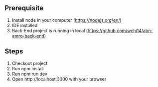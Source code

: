 ## Prerequisite
1. Install node in your computer (https://nodejs.org/en/)
2. IDE installed
3. Back-End project is running in local (https://github.com/wchi14/abn-amro-back-end)

## Steps
1. Checkout project
2. Run npm install
3. Run npm run dev
4. Open http://localhost:3000 with your browser